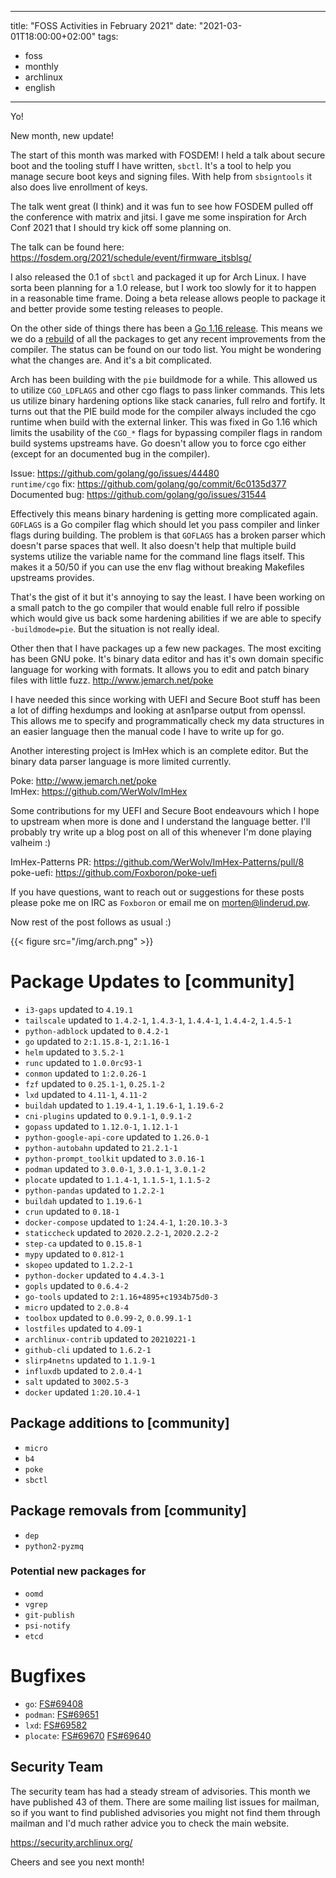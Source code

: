 
---
title: "FOSS Activities in February 2021"
date: "2021-03-01T18:00:00+02:00"
tags:
  - foss
  - monthly
  - archlinux
  - english
---

Yo!

New month, new update!

The start of this month was marked with FOSDEM! I held a talk about secure boot
and the tooling stuff I have written, `sbctl`. It's a tool to help you manage
secure boot keys and signing files. With help from `sbsigntools` it also does
live enrollment of keys.

The talk went great (I think) and it was fun to see how FOSDEM pulled off the
conference with matrix and jitsi. I gave me some inspiration for Arch Conf 2021
that I should try kick off some planning on.

The talk can be found here: https://fosdem.org/2021/schedule/event/firmware_itsblsg/

I also released the 0.1 of `sbctl` and packaged it up for Arch Linux. I have
sorta been planning for a 1.0 release, but I work too slowly for it to happen in
a reasonable time frame. Doing a beta release allows people to package it and
better provide some testing releases to people.

On the other side of things there has been a [Go 1.16 release](https://golang.org/doc/go1.16). This means we
we do a [rebuild](https://archlinux.org/todo/go-116-rebuild/) of all the packages to get any recent improvements from the
compiler. The status can be found on our todo list. You might be wondering what
the changes are. And it's a bit complicated.

Arch has been building with the `pie` buildmode for a while. This allowed us to
utilize `CGO_LDFLAGS` and other cgo flags to pass linker commands. This lets us
utilize binary hardening options like stack canaries, full relro and fortify. It
turns out that the PIE build mode for the compiler always included the cgo
runtime when build with the external linker. This was fixed in Go 1.16 which
limits the usability of the `CGO_*` flags for bypassing compiler flags in random
build systems upstreams have. Go doesn't allow you to force cgo either (except
for an documented bug in the compiler).

Issue: https://github.com/golang/go/issues/44480  
`runtime/cgo` fix: https://github.com/golang/go/commit/6c0135d377  
Documented bug: https://github.com/golang/go/issues/31544  

Effectively this means binary hardening is getting more complicated again.
`GOFLAGS` is a Go compiler flag which should let you pass compiler and linker
flags during building. The problem is that `GOFLAGS` has a broken parser which
doesn't parse spaces that well. It also doesn't help that multiple build systems
utilize the variable name for the command line flags itself. This makes it a
50/50 if you can use the env flag without breaking Makefiles upstreams provides.

That's the gist of it but it's annoying to say the least. I have been working on
a small patch to the go compiler that would enable full relro if possible which
would give us back some hardening abilities if we are able to specify
`-buildmode=pie`. But the situation is not really ideal.

Other then that I have packages up a few new packages. The most exciting has
been GNU poke. It's binary data editor and has it's own domain specific language
for working with formats. It allows you to edit and patch binary files with
little fuzz. http://www.jemarch.net/poke

I have needed this since working with UEFI and Secure Boot stuff has been a lot
of diffing hexdumps and looking at asn1parse output from openssl. This allows me
to specify and programmatically check my data structures in an easier language
then the manual code I have to write up for go.

Another interesting project is ImHex which is an complete editor. But the binary
data parser language is more limited currently.

Poke: http://www.jemarch.net/poke  
ImHex: https://github.com/WerWolv/ImHex  

Some contributions for my UEFI and Secure Boot endeavours which I hope to
upstream when more is done and I understand the language better. I'll probably
try write up a blog post on all of this whenever I'm done playing valheim :)

ImHex-Patterns PR: https://github.com/WerWolv/ImHex-Patterns/pull/8  
poke-uefi: https://github.com/Foxboron/poke-uefi  

If you have questions, want to reach out or suggestions for these posts please
poke me on IRC as `Foxboron` or email me on morten@linderud.pw.

Now rest of the post follows as usual :) 

{{< figure src="/img/arch.png" >}}

# Package Updates to [community]
- `i3-gaps` updated to `4.19.1`
- `tailscale` updated to `1.4.2-1`, `1.4.3-1`, `1.4.4-1`, `1.4.4-2`, `1.4.5-1`
- `python-adblock` updated to `0.4.2-1`
- `go` updated to `2:1.15.8-1`, `2:1.16-1`
- `helm` updated to `3.5.2-1`
- `runc` updated to `1.0.0rc93-1`
- `conmon` updated to `1:2.0.26-1`
- `fzf` updated to `0.25.1-1`, `0.25.1-2`
- `lxd` updated to `4.11-1`, `4.11-2`
- `buildah` updated to `1.19.4-1`, `1.19.6-1`, `1.19.6-2`
- `cni-plugins` updated to `0.9.1-1`, `0.9.1-2`
- `gopass` updated to `1.12.0-1`, `1.12.1-1`
- `python-google-api-core` updated to `1.26.0-1`
- `python-autobahn` updated to `21.2.1-1`
- `python-prompt_toolkit` updated to `3.0.16-1`
- `podman` updated to `3.0.0-1`, `3.0.1-1`, `3.0.1-2`
- `plocate` updated to `1.1.4-1`, `1.1.5-1`, `1.1.5-2`
- `python-pandas` updated to `1.2.2-1`
- `buildah` updated to `1.19.6-1`
- `crun` updated to `0.18-1`
- `docker-compose` updated to `1:24.4-1`, `1:20.10.3-3`
- `staticcheck` updated to `2020.2.2-1`, `2020.2.2-2`
- `step-ca` updated to `0.15.8-1`
- `mypy` updated to `0.812-1`
- `skopeo` updated to `1.2.2-1`
- `python-docker` updated to `4.4.3-1`
- `gopls` updated to `0.6.4-2`
- `go-tools` updated to `2:1.16+4895+c1934b75d0-3`
- `micro` updated to `2.0.8-4`
- `toolbox` updated to `0.0.99-2`, `0.0.99.1-1`
- `lostfiles` updated to `4.09-1`
- `archlinux-contrib` updated to `20210221-1`
- `github-cli` updated to `1.6.2-1`
- `slirp4netns` updated to `1.1.9-1`
- `influxdb` updated to `2.0.4-1`
- `salt` updated to `3002.5-3`
- `docker` updated `1:20.10.4-1`


## Package additions to [community]
- `micro`
- `b4`
- `poke`
- `sbctl`

## Package removals from [community]
- `dep`
- `python2-pyzmq`

### Potential new packages for 
- `oomd`
- `vgrep`
- `git-publish`
- `psi-notify`
- `etcd`

# Bugfixes
- `go`: [FS#69408](https://bugs.archlinux.org/task/69408)
- `podman`: [FS#69651](https://bugs.archlinux.org/task/69651)
- `lxd`: [FS#69582](https://bugs.archlinux.org/task/69582)
- `plocate`: [FS#69670](https://bugs.archlinux.org/task/69670) [FS#69640](https://bugs.archlinux.org/task/69640)

## Security Team
The security team has had a steady stream of advisories. This month we have
published 43 of them. There are some mailing list issues for mailman, so if you
want to find published advisories you might not find them through mailman and
I'd much rather advice you to check the main website.

https://security.archlinux.org/


Cheers and see you next month!
